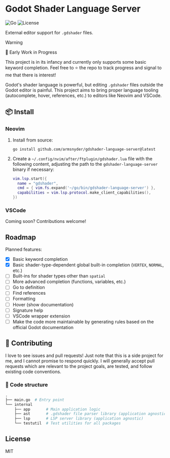 # Godot Shader Language Server

![Go](https://img.shields.io/badge/Made%20with-Go-00ADD8?logo=go&logoColor=white)
![License](https://img.shields.io/github/license/armsnyder/gdshader-language-server)

External editor support for `.gdshader` files.

> [!WARNING]
> 🚧 Early Work in Progress
>
> This project is in its infancy and currently only supports some basic keyword
> completion. Feel free to ⭐ the repo to track progress and signal to me that
> there is interest!

Godot's shader language is powerful, but editing `.gdshader` files outside the
Godot editor is painful. This project aims to bring proper language tooling
(autocomplete, hover, references, etc.) to editors like Neovim and VSCode.

## 📦 Install

### Neovim

1. Install from source:

   ```shell
   go install github.com/armsnyder/gdshader-language-server@latest
   ```

1. Create a `~/.config/nvim/after/ftplugin/gdshader.lua` file with the following
   content, adjusting the path to the `gdshader-language-server` binary if
   necessary:

   ```lua
   vim.lsp.start({
     name = "gdshader",
     cmd = { vim.fs.expand('~/go/bin/gdshader-language-server') },
     capabilities = vim.lsp.protocol.make_client_capabilities(),
   })
   ```

### VSCode

Coming soon? Contributions welcome!

## Roadmap

Planned features:

- [x] Basic keyword completion
- [x] Basic shader-type-dependent global built-in completion
      (`VERTEX`, `NORMAL`, etc.)
- [ ] Built-ins for shader types other than `spatial`
- [ ] More advanced completion (functions, variables, etc.)
- [ ] Go to definition
- [ ] Find references
- [ ] Formatting
- [ ] Hover (show documentation)
- [ ] Signature help
- [ ] VSCode wrapper extension
- [ ] Make the code more maintainable by generating rules based on the official
      Godot documentation

## 🤝 Contributing

I love to see issues and pull requests! Just note that this is a side project
for me, and I cannot promise to respond quickly. I will generally accept pull
requests which are relevant to the project goals, are tested, and follow
existing code conventions.

### 📁 Code structure

```graphql
.
├── main.go  # Entry point
└── internal
    ├── app       # Main application logic
    ├── ast       # .gdshader file parser library (application agnostic)
    ├── lsp       # LSP server library (application agnostic)
    └── testutil  # Test utilities for all packages
```

## License

MIT
